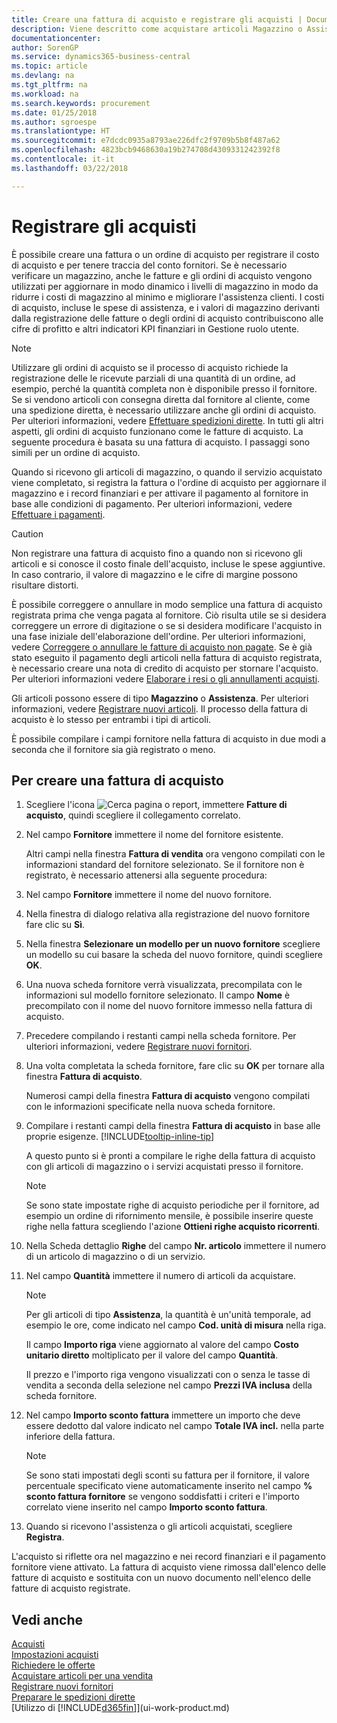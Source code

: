 ```yaml
---
title: Creare una fattura di acquisto e registrare gli acquisti | Documenti Microsoft
description: Viene descritto come acquistare articoli Magazzino o Assistenza creando e registrando le fatture o gli ordini di acquisto.
documentationcenter: 
author: SorenGP
ms.service: dynamics365-business-central
ms.topic: article
ms.devlang: na
ms.tgt_pltfrm: na
ms.workload: na
ms.search.keywords: procurement
ms.date: 01/25/2018
ms.author: sgroespe
ms.translationtype: HT
ms.sourcegitcommit: e7dcdc0935a8793ae226dfc2f9709b5b8f487a62
ms.openlocfilehash: 4823bcb9468630a19b274708d4309331242392f8
ms.contentlocale: it-it
ms.lasthandoff: 03/22/2018

---
```

# <a name="record-purchases"></a>Registrare gli acquisti
È possibile creare una fattura o un ordine di acquisto per registrare il costo di acquisto e per tenere traccia del conto fornitori. Se è necessario verificare un magazzino, anche le fatture e gli ordini di acquisto vengono utilizzati per aggiornare in modo dinamico i livelli di magazzino in modo da ridurre i costi di magazzino al minimo e migliorare l'assistenza clienti. I costi di acquisto, incluse le spese di assistenza, e i valori di magazzino derivanti dalla registrazione delle fatture o degli ordini di acquisto contribuiscono alle cifre di profitto e altri indicatori KPI finanziari in Gestione ruolo utente.

> [!NOTE]  
>   Utilizzare gli ordini di acquisto se il processo di acquisto richiede la registrazione delle le ricevute parziali di una quantità di un ordine, ad esempio, perché la quantità completa non è disponibile presso il fornitore. Se si vendono articoli con consegna diretta dal fornitore al cliente, come una spedizione diretta, è necessario utilizzare anche gli ordini di acquisto. Per ulteriori informazioni, vedere [Effettuare spedizioni dirette](sales-how-drop-shipment.md). In tutti gli altri aspetti, gli ordini di acquisto funzionano come le fatture di acquisto. La seguente procedura è basata su una fattura di acquisto. I passaggi sono simili per un ordine di acquisto.

Quando si ricevono gli articoli di magazzino, o quando il servizio acquistato viene completato, si registra la fattura o l'ordine di acquisto per aggiornare il magazzino e i record finanziari e per attivare il pagamento al fornitore in base alle condizioni di pagamento. Per ulteriori informazioni, vedere [Effettuare i pagamenti](payables-make-payments.md).

> [!CAUTION]  
>   Non registrare una fattura di acquisto fino a quando non si ricevono gli articoli e si conosce il costo finale dell'acquisto, incluse le spese aggiuntive. In caso contrario, il valore di magazzino e le cifre di margine possono risultare distorti.

È possibile correggere o annullare in modo semplice una fattura di acquisto registrata prima che venga pagata al fornitore. Ciò risulta utile se si desidera correggere un errore di digitazione o se si desidera modificare l'acquisto in una fase iniziale dell'elaborazione dell'ordine. Per ulteriori informazioni, vedere [Correggere o annullare le fatture di acquisto non pagate](purchasing-how-correct-cancel-unpaid-purchase-invoices.md). Se è già stato eseguito il pagamento degli articoli nella fattura di acquisto registrata, è necessario creare una nota di credito di acquisto per stornare l'acquisto. Per ulteriori informazioni vedere [Elaborare i resi o gli annullamenti acquisti](purchasing-how-process-purchase-returns-cancellations.md).

Gli articoli possono essere di tipo **Magazzino** o **Assistenza**. Per ulteriori informazioni, vedere [Registrare nuovi articoli](inventory-how-register-new-items.md). Il processo della fattura di acquisto è lo stesso per entrambi i tipi di articoli.

È possibile compilare i campi fornitore nella fattura di acquisto in due modi a seconda che il fornitore sia già registrato o meno.

## <a name="to-create-a-purchase-invoice"></a>Per creare una fattura di acquisto
1. Scegliere l'icona ![Cerca pagina o report](media/ui-search/search_small.png "icona Cerca pagina o report"), immettere **Fatture di acquisto**, quindi scegliere il collegamento correlato.  
2. Nel campo **Fornitore** immettere il nome del fornitore esistente.

    Altri campi nella finestra **Fattura di vendita** ora vengono compilati con le informazioni standard del fornitore selezionato. Se il fornitore non è registrato, è necessario attenersi alla seguente procedura:
3. Nel campo **Fornitore** immettere il nome del nuovo fornitore.
4. Nella finestra di dialogo relativa alla registrazione del nuovo fornitore fare clic su **Sì**.
5. Nella finestra **Selezionare un modello per un nuovo fornitore** scegliere un modello su cui basare la scheda del nuovo fornitore, quindi scegliere **OK**.
6. Una nuova scheda fornitore verrà visualizzata, precompilata con le informazioni sul modello fornitore selezionato. Il campo **Nome** è precompilato con il nome del nuovo fornitore immesso nella fattura di acquisto.
7. Precedere compilando i restanti campi nella scheda fornitore. Per ulteriori informazioni, vedere [Registrare nuovi fornitori](purchasing-how-register-new-vendors.md).  
8. Una volta completata la scheda fornitore, fare clic su **OK** per tornare alla finestra **Fattura di acquisto**.

    Numerosi campi della finestra **Fattura di acquisto** vengono compilati con le informazioni specificate nella nuova scheda fornitore.
9. Compilare i restanti campi della finestra **Fattura di acquisto** in base alle proprie esigenze. [!INCLUDE[tooltip-inline-tip](includes/tooltip-inline-tip_md.md)]

    A questo punto si è pronti a compilare le righe della fattura di acquisto con gli articoli di magazzino o i servizi acquistati presso il fornitore.

    > [!NOTE]  
    >   Se sono state impostate righe di acquisto periodiche per il fornitore, ad esempio un ordine di rifornimento mensile, è possibile inserire queste righe nella fattura scegliendo l'azione **Ottieni righe acquisto ricorrenti**.
10. Nella Scheda dettaglio **Righe** del campo **Nr. articolo** immettere il numero di un articolo di magazzino o di un servizio.
11. Nel campo **Quantità** immettere il numero di articoli da acquistare.

    > [!NOTE]  
    >   Per gli articoli di tipo **Assistenza**, la quantità è un'unità temporale, ad esempio le ore, come indicato nel campo **Cod. unità di misura** nella riga.

    Il campo **Importo riga** viene aggiornato al valore del campo **Costo unitario diretto** moltiplicato per il valore del campo **Quantità**.

    Il prezzo e l'importo riga vengono visualizzati con o senza le tasse di vendita a seconda della selezione nel campo **Prezzi IVA inclusa** della scheda fornitore.
12. Nel campo **Importo sconto fattura** immettere un importo che deve essere dedotto dal valore indicato nel campo **Totale IVA incl.** nella parte inferiore della fattura.

    > [!NOTE]  
    >   Se sono stati impostati degli sconti su fattura per il fornitore, il valore percentuale specificato viene automaticamente inserito nel campo **% sconto fattura fornitore** se vengono soddisfatti i criteri e l'importo correlato viene inserito nel campo **Importo sconto fattura**.
13. Quando si ricevono l'assistenza o gli articoli acquistati, scegliere **Registra**.

L'acquisto si riflette ora nel magazzino e nei record finanziari e il pagamento fornitore viene attivato. La fattura di acquisto viene rimossa dall'elenco delle fatture di acquisto e sostituita con un nuovo documento nell'elenco delle fatture di acquisto registrate.

## <a name="see-also"></a>Vedi anche
[Acquisti](purchasing-manage-purchasing.md)  
[Impostazioni acquisti](purchasing-setup-purchasing.md)  
[Richiedere le offerte](purchasing-how-request-quotes.md)  
[Acquistare articoli per una vendita](purchasing-how-purchase-products-sale.md)  
[Registrare nuovi fornitori](purchasing-how-register-new-vendors.md)  
[Preparare le spedizioni dirette](sales-how-drop-shipment.md)  
[Utilizzo di [!INCLUDE[d365fin](includes/d365fin_md.md)]](ui-work-product.md)

